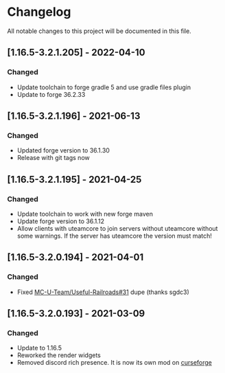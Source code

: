 # Changelog
All notable changes to this project will be documented in this file.

## [1.16.5-3.2.1.205] - 2022-04-10
### Changed
 - Update toolchain to forge gradle 5 and use gradle files plugin
 - Update to forge 36.2.33

## [1.16.5-3.2.1.196] - 2021-06-13
### Changed
 - Updated forge version to 36.1.30
 - Release with git tags now

## [1.16.5-3.2.1.195] - 2021-04-25
### Changed
 - Update toolchain to work with new forge maven
 - Update forge version to 36.1.12
 - Allow clients with uteamcore to join servers without uteamcore without some warnings. If the server has uteamcore the version must match!

## [1.16.5-3.2.0.194] - 2021-04-01
### Changed
 - Fixed [MC-U-Team/Useful-Railroads#31](https://github.com/MC-U-Team/Useful-Railroads/issues/31) dupe (thanks sgdc3)

## [1.16.5-3.2.0.193] - 2021-03-09
### Changed
 - Update to 1.16.5
 - Reworked the render widgets
 - Removed discord rich presence. It is now its own mod on [curseforge](https://www.curseforge.com/minecraft/mc-mods/basic-discord-rich-presence)